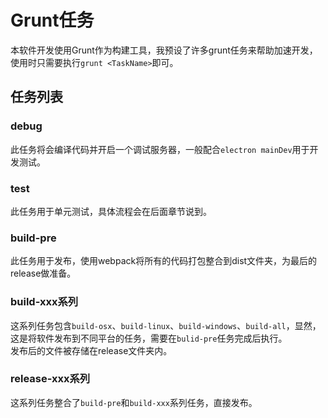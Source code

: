 # Grunt任务

本软件开发使用Grunt作为构建工具，我预设了许多grunt任务来帮助加速开发，使用时只需要执行`grunt <TaskName>`即可。  

## 任务列表

### debug

此任务将会编译代码并开启一个调试服务器，一般配合`electron mainDev`用于开发测试。

### test

此任务用于单元测试，具体流程会在后面章节说到。

### build-pre

此任务用于发布，使用webpack将所有的代码打包整合到dist文件夹，为最后的release做准备。

### build-xxx系列

这系列任务包含`build-osx`、`build-linux`、`build-windows`、`build-all`，显然，这是将软件发布到不同平台的任务，需要在`bulid-pre`任务完成后执行。  
发布后的文件被存储在release文件夹内。

### release-xxx系列

这系列任务整合了`build-pre`和`build-xxx`系列任务，直接发布。